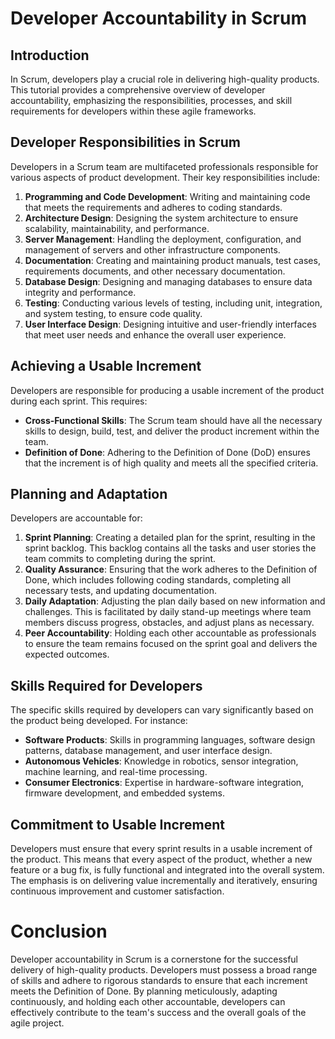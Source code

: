 # Developer Accountability in Scrum

## Introduction

In Scrum, developers play a crucial role in delivering high-quality products. This tutorial provides a comprehensive overview of developer accountability, emphasizing the responsibilities, processes, and skill requirements for developers within these agile frameworks.

## Developer Responsibilities in Scrum

Developers in a Scrum team are multifaceted professionals responsible for various aspects of product development. Their key responsibilities include:

1. **Programming and Code Development**: Writing and maintaining code that meets the requirements and adheres to coding standards.
2. **Architecture Design**: Designing the system architecture to ensure scalability, maintainability, and performance.
3. **Server Management**: Handling the deployment, configuration, and management of servers and other infrastructure components.
4. **Documentation**: Creating and maintaining product manuals, test cases, requirements documents, and other necessary documentation.
5. **Database Design**: Designing and managing databases to ensure data integrity and performance.
6. **Testing**: Conducting various levels of testing, including unit, integration, and system testing, to ensure code quality.
7. **User Interface Design**: Designing intuitive and user-friendly interfaces that meet user needs and enhance the overall user experience.

## Achieving a Usable Increment

Developers are responsible for producing a usable increment of the product during each sprint. This requires:

- **Cross-Functional Skills**: The Scrum team should have all the necessary skills to design, build, test, and deliver the product increment within the team.
- **Definition of Done**: Adhering to the Definition of Done (DoD) ensures that the increment is of high quality and meets all the specified criteria.

## Planning and Adaptation

Developers are accountable for:

1. **Sprint Planning**: Creating a detailed plan for the sprint, resulting in the sprint backlog. This backlog contains all the tasks and user stories the team commits to completing during the sprint.
2. **Quality Assurance**: Ensuring that the work adheres to the Definition of Done, which includes following coding standards, completing all necessary tests, and updating documentation.
3. **Daily Adaptation**: Adjusting the plan daily based on new information and challenges. This is facilitated by daily stand-up meetings where team members discuss progress, obstacles, and adjust plans as necessary.
4. **Peer Accountability**: Holding each other accountable as professionals to ensure the team remains focused on the sprint goal and delivers the expected outcomes.

## Skills Required for Developers

The specific skills required by developers can vary significantly based on the product being developed. For instance:

- **Software Products**: Skills in programming languages, software design patterns, database management, and user interface design.
- **Autonomous Vehicles**: Knowledge in robotics, sensor integration, machine learning, and real-time processing.
- **Consumer Electronics**: Expertise in hardware-software integration, firmware development, and embedded systems.

## Commitment to Usable Increment

Developers must ensure that every sprint results in a usable increment of the product. This means that every aspect of the product, whether a new feature or a bug fix, is fully functional and integrated into the overall system. The emphasis is on delivering value incrementally and iteratively, ensuring continuous improvement and customer satisfaction.

# Conclusion

Developer accountability in Scrum is a cornerstone for the successful delivery of high-quality products. Developers must possess a broad range of skills and adhere to rigorous standards to ensure that each increment meets the Definition of Done. By planning meticulously, adapting continuously, and holding each other accountable, developers can effectively contribute to the team's success and the overall goals of the agile project.